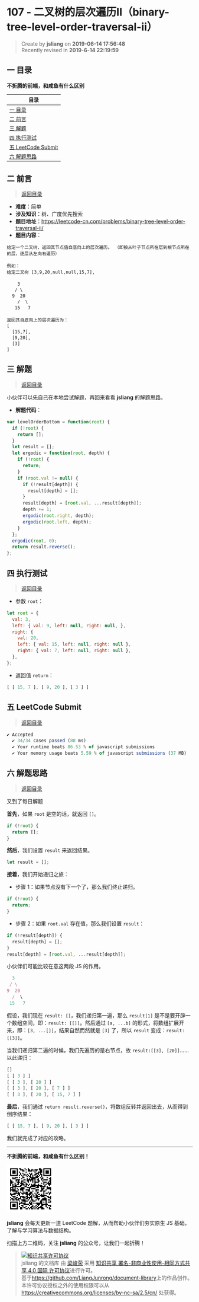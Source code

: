 107 - 二叉树的层次遍历II（binary-tree-level-order-traversal-ii）
===

> Create by **jsliang** on **2019-06-14 17:56:48**  
> Recently revised in **2019-6-14 22:19:59**

## <a name="chapter-one" id="chapter-one">一 目录</a>

**不折腾的前端，和咸鱼有什么区别**

| 目录 |
| --- | 
| [一 目录](#chapter-one) | 
| <a name="catalog-chapter-two" id="catalog-chapter-two"></a>[二 前言](#chapter-two) |
| <a name="catalog-chapter-three" id="catalog-chapter-three"></a>[三 解题](#chapter-three) |
| <a name="catalog-chapter-four" id="catalog-chapter-four"></a>[四 执行测试](#chapter-four) |
| <a name="catalog-chapter-five" id="catalog-chapter-five"></a>[五 LeetCode Submit](#chapter-five) |
| <a name="catalog-chapter-six" id="catalog-chapter-six"></a>[六 解题思路](#chapter-six) |

## <a name="chapter-two" id="chapter-two">二 前言</a>

> [返回目录](#chapter-one)

* **难度**：简单
* **涉及知识**：树、广度优先搜索
* **题目地址**：https://leetcode-cn.com/problems/binary-tree-level-order-traversal-ii/
* **题目内容**：

```
给定一个二叉树，返回其节点值自底向上的层次遍历。 （即按从叶子节点所在层到根节点所在的层，逐层从左向右遍历）

例如：
给定二叉树 [3,9,20,null,null,15,7],

    3
   / \
  9  20
    /  \
   15   7

返回其自底向上的层次遍历为：
[
  [15,7],
  [9,20],
  [3]
]
```

## <a name="chapter-three" id="chapter-three">三 解题</a>

> [返回目录](#chapter-one)

小伙伴可以先自己在本地尝试解题，再回来看看 **jsliang** 的解题思路。

* **解题代码**：

```js
var levelOrderBottom = function(root) {
  if (!root) {
    return [];
  }
  let result = [];
  let ergodic = function(root, depth) {
    if (!root) {
      return;
    }
    if (root.val != null) {
      if (!result[depth]) {
        result[depth] = [];
      }
      result[depth] = [root.val, ...result[depth]];
      depth += 1;
      ergodic(root.right, depth);
      ergodic(root.left, depth);
    }
  };
  ergodic(root, 0);
  return result.reverse();
};
```

## <a name="chapter-four" id="chapter-four">四 执行测试</a>

> [返回目录](#chapter-one)

* 参数 `root`：

```js
let root = {
  val: 3,
  left: { val: 9, left: null, right: null, },
  right: {
    val: 20,
    left: { val: 15, left: null, right: null },
    right: { val: 7, left: null, right: null },
  },
};
```

* 返回值 `return`：

```js
[ [ 15, 7 ], [ 9, 20 ], [ 3 ] ]
```

## <a name="chapter-five" id="chapter-five">五 LeetCode Submit</a>

> [返回目录](#chapter-one)

```js
✔ Accepted
  ✔ 34/34 cases passed (88 ms)
  ✔ Your runtime beats 86.53 % of javascript submissions
  ✔ Your memory usage beats 5.59 % of javascript submissions (37 MB)
```

## <a name="chapter-six" id="chapter-six">六 解题思路</a>

> [返回目录](#chapter-one)

又到了每日解题

**首先**，如果 `root` 是空的话，就返回 `[]`。

```js
if (!root) {
  return [];
}
```

**然后**，我们设置 `result` 来返回结果。

```js
let result = [];
```

**接着**，我们开始递归之旅：

* 步骤 1：如果节点没有下一个了，那么我们终止递归。

```js
if (!root) {
  return;
}
```

* 步骤 2：如果 `root.val` 存在值，那么我们设置 `result`：

```js
if (!result[depth]) {
  result[depth] = [];
}
result[depth] = [root.val, ...result[depth]];
```

小伙伴们可能比较在意这两段 JS 的作用。

```js
  3
 / \
9  20
  /  \
 15   7
```

假设，我们现在 `result: []`，我们递归第一遍，那么 `result[1]` 是不是要开辟一个数组空间，即：`result: [[]]`。然后通过 `[a, ...b]` 的形式，将数组扩展开来，即：`[3, ...[]]`，结果自然而然就是 `[3]` 了，所以 `result` 变成：`result: [[3]]`。

当我们递归第二遍的时候，我们先遍历的是右节点，故 `result:[[3], [20]]`……以此递归：

```js
[]
[ [ 3 ] ]
[ [ 3 ], [ 20 ] ]
[ [ 3 ], [ 20 ], [ 7 ] ]
[ [ 3 ], [ 20 ], [ 15, 7 ] ]
```

**最后**，我们通过 `return result.reverse()`，将数组反转并返回出去，从而得到倒序结果：

```js
[ [ 15, 7 ], [ 9, 20 ], [ 3 ] ]
```

我们就完成了对应的攻略。

---

**不折腾的前端，和咸鱼有什么区别！**

![图](../../../public-repertory/img/z-small-wechat-public-address.jpg)

**jsliang** 会每天更新一道 LeetCode 题解，从而帮助小伙伴们夯实原生 JS 基础，了解与学习算法与数据结构。

扫描上方二维码，关注 **jsliang** 的公众号，让我们一起折腾！

> <a rel="license" href="http://creativecommons.org/licenses/by-nc-sa/4.0/"><img alt="知识共享许可协议" style="border-width:0" src="https://i.creativecommons.org/l/by-nc-sa/4.0/88x31.png" /></a><br /><span xmlns:dct="http://purl.org/dc/terms/" property="dct:title">jsliang 的文档库</span> 由 <a xmlns:cc="http://creativecommons.org/ns#" href="https://github.com/LiangJunrong/document-library" property="cc:attributionName" rel="cc:attributionURL">梁峻荣</a> 采用 <a rel="license" href="http://creativecommons.org/licenses/by-nc-sa/4.0/">知识共享 署名-非商业性使用-相同方式共享 4.0 国际 许可协议</a>进行许可。<br />基于<a xmlns:dct="http://purl.org/dc/terms/" href="https://github.com/LiangJunrong/document-library" rel="dct:source">https://github.com/LiangJunrong/document-library</a>上的作品创作。<br />本许可协议授权之外的使用权限可以从 <a xmlns:cc="http://creativecommons.org/ns#" href="https://creativecommons.org/licenses/by-nc-sa/2.5/cn/" rel="cc:morePermissions">https://creativecommons.org/licenses/by-nc-sa/2.5/cn/</a> 处获得。